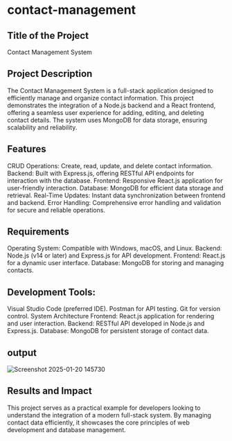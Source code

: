 # contact-management

## Title of the Project 
Contact Management System

## Project Description
The Contact Management System is a full-stack application designed to efficiently manage and organize contact information. This project demonstrates the integration of a Node.js backend and a React frontend, offering a seamless user experience for adding, editing, and deleting contact details. The system uses MongoDB for data storage, ensuring scalability and reliability.

## Features
CRUD Operations: Create, read, update, and delete contact information.
Backend: Built with Express.js, offering RESTful API endpoints for interaction with the database.
Frontend: Responsive React.js application for user-friendly interaction.
Database: MongoDB for efficient data storage and retrieval.
Real-Time Updates: Instant data synchronization between frontend and backend.
Error Handling: Comprehensive error handling and validation for secure and reliable operations.
## Requirements
Operating System: Compatible with Windows, macOS, and Linux.
Backend: Node.js (v14 or later) and Express.js for API development.
Frontend: React.js for a dynamic user interface.
Database: MongoDB for storing and managing contacts.
## Development Tools:
Visual Studio Code (preferred IDE).
Postman for API testing.
Git for version control.
System Architecture
Frontend: React.js application for rendering and user interaction.
Backend: RESTful API developed in Node.js and Express.js.
Database: MongoDB for persistent storage of contact data.

## output

![Screenshot 2025-01-20 145730](https://github.com/user-attachments/assets/59eb7eee-9566-4e71-8e30-0b5c92a4b454)


## Results and Impact
This project serves as a practical example for developers looking to understand the integration of a modern full-stack system. By managing contact data efficiently, it showcases the core principles of web development and database management.
